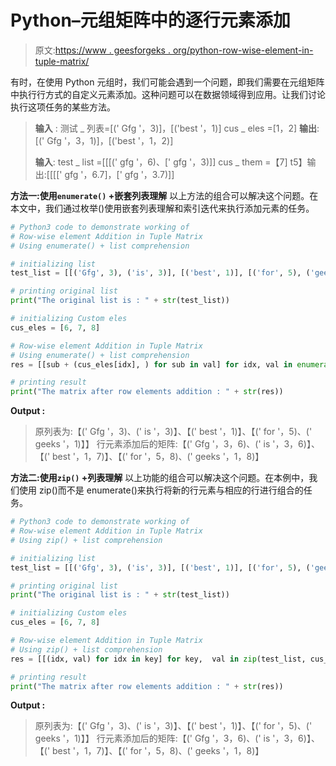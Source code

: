 # Python–元组矩阵中的逐行元素添加

> 原文:[https://www . geesforgeks . org/python-row-wise-element-in-tuple-matrix/](https://www.geeksforgeeks.org/python-row-wise-element-addition-in-tuple-matrix/)

有时，在使用 Python 元组时，我们可能会遇到一个问题，即我们需要在元组矩阵中执行行方式的自定义元素添加。这种问题可以在数据领域得到应用。让我们讨论执行这项任务的某些方法。

> **输入** :
> 测试 _ 列表=[(' Gfg '，3)]，[('best '，1)]
> cus _ eles =[1，2]
> **输出**:[(' Gfg '，3，1)]，[('best '，1，2)]
> 
> **输入**:
> test _ list =[[[(' gfg '，6)、[' gfg '，3)]]
> cus _ them =【7]
> t5】输出:[[[[' gfg '，6.7]，[' gfg '，3.7)]]

**方法一:使用`enumerate()` +嵌套列表理解**
以上方法的组合可以解决这个问题。在本文中，我们通过枚举()使用嵌套列表理解和索引迭代来执行添加元素的任务。

```py
# Python3 code to demonstrate working of 
# Row-wise element Addition in Tuple Matrix
# Using enumerate() + list comprehension

# initializing list
test_list = [[('Gfg', 3), ('is', 3)], [('best', 1)], [('for', 5), ('geeks', 1)]]

# printing original list
print("The original list is : " + str(test_list))

# initializing Custom eles
cus_eles = [6, 7, 8]

# Row-wise element Addition in Tuple Matrix
# Using enumerate() + list comprehension
res = [[sub + (cus_eles[idx], ) for sub in val] for idx, val in enumerate(test_list)]

# printing result 
print("The matrix after row elements addition : " + str(res)) 
```

**Output :**

> 原列表为:【(' Gfg '，3)、(' is '，3)】、【(' best '，1)】、【(' for '，5)、(' geeks '，1)】】
> 行元素添加后的矩阵:【(' Gfg '，3，6)、(' is '，3，6)】、【(' best '，1，7)】、【(' for '，5，8)、(' geeks '，1，8)】

**方法二:使用`zip()` +列表理解**
以上功能的组合可以解决这个问题。在本例中，我们使用 zip()而不是 enumerate()来执行将新的行元素与相应的行进行组合的任务。

```py
# Python3 code to demonstrate working of 
# Row-wise element Addition in Tuple Matrix
# Using zip() + list comprehension

# initializing list
test_list = [[('Gfg', 3), ('is', 3)], [('best', 1)], [('for', 5), ('geeks', 1)]]

# printing original list
print("The original list is : " + str(test_list))

# initializing Custom eles
cus_eles = [6, 7, 8]

# Row-wise element Addition in Tuple Matrix
# Using zip() + list comprehension
res = [[(idx, val) for idx in key] for key,  val in zip(test_list, cus_eles)]

# printing result 
print("The matrix after row elements addition : " + str(res)) 
```

**Output :**

> 原列表为:【(' Gfg '，3)、(' is '，3)】、【(' best '，1)】、【(' for '，5)、(' geeks '，1)】】
> 行元素添加后的矩阵:【(' Gfg '，3，6)、(' is '，3，6)】、【(' best '，1，7)】、【(' for '，5，8)、(' geeks '，1，8)】